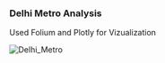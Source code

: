 ### Delhi Metro Analysis
Used Folium and Plotly for Vizualization 

![Delhi_Metro](https://github.com/theyajat/delhi_metro_analysis/assets/140171234/c17d39c0-9b9a-4484-9318-3c914651b059)
